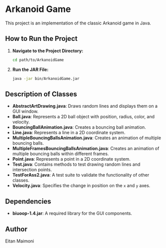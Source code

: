 # Arkanoid Game

This project is an implementation of the classic Arkanoid game in Java.

## How to Run the Project

1. **Navigate to the Project Directory:**
    ```bash
    cd path/to/ArkanoidGame
    ```

2. **Run the JAR File:**
    ```bash
    java -jar bin/ArkanoidGame.jar
    ```

## Description of Classes

- **AbstractArtDrawing.java**: Draws random lines and displays them on a GUI window.
- **Ball.java**: Represents a 2D ball object with position, radius, color, and velocity.
- **BouncingBallAnimation.java**: Creates a bouncing ball animation.
- **Line.java**: Represents a line in a 2D coordinate system.
- **MultipleBouncingBallsAnimation.java**: Creates an animation of multiple bouncing balls.
- **MultipleFramesBouncingBallsAnimation.java**: Creates an animation of multiple bouncing balls within different frames.
- **Point.java**: Represents a point in a 2D coordinate system.
- **Test.java**: Contains methods to test drawing random lines and intersection points.
- **TestForAss2.java**: A test suite to validate the functionality of other classes.
- **Velocity.java**: Specifies the change in position on the `x` and `y` axes.

## Dependencies

- **biuoop-1.4.jar**: A required library for the GUI components.

## Author

Eitan Maimoni
